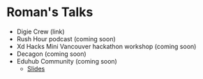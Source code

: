 # Roman's Talks

* Digie Crew (link)
* Rush Hour podcast (coming soon)
* Xd Hacks Mini Vancouver hackathon workshop (coming soon)
* Decagon (coming soon)
* Eduhub Community (coming soon)
   * [Slides](https://docs.google.com/presentation/d/1CLkcx-polvHxJP5cENSq-mzEuwvQzJyv593d2_r7xng/edit?usp=sharing)
